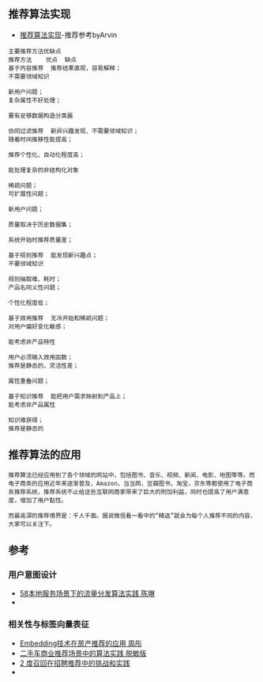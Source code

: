 ## 推荐算法实现
- [推荐算法实现](https://blog.csdn.net/m0_37609579/article/details/101372719)-推荐参考byArvin
```
主要推荐方法优缺点
推荐方法	优点	缺点
基于内容推荐	推荐结果直观，容易解释；
不需要领域知识

新用户问题；
复杂属性不好处理；

要有足够数据构造分类器

协同过滤推荐	新异兴趣发现、不需要领域知识；
随着时间推移性能提高；

推荐个性化、自动化程度高；

能处理复杂的非结构化对象

稀疏问题；
可扩展性问题；

新用户问题；

质量取决于历史数据集；

系统开始时推荐质量差；

基于规则推荐	能发现新兴趣点；
不要领域知识

规则抽取难、耗时；
产品名同义性问题；

个性化程度低；

基于效用推荐	无冷开始和稀疏问题；
对用户偏好变化敏感；

能考虑非产品特性

用户必须输入效用函数；
推荐是静态的，灵活性差；

属性重叠问题；

基于知识推荐	能把用户需求映射到产品上；
能考虑非产品属性

知识难获得；
推荐是静态的
```
## 推荐算法的应用
```
推荐算法已经应用到了各个领域的网站中，包括图书、音乐、视频、新闻、电影、地图等等。而电子商务的应用近年来逐渐普及，Amazon，当当网，豆瓣图书，淘宝，京东等都使用了电子商务推荐系统，推荐系统不止给这些互联网商家带来了巨大的附加利益，同时也提高了用户满意度，增加了用户黏性。

而最高深的推荐境界是：千人千面。据说微信看一看中的“精选”就会为每个人推荐不同的内容，大家可以关注下。

```

## 参考
### 用户意图设计
- [58本地服务场景下的流量分发算法实践 陈琳](https://myslide.cn/slides/22605)
- []()
### 相关性与标签向量表征
- [Embedding技术在房产推荐的应用 周彤](https://myslide.cn/slides/22604)
- [二手车商业推荐场景中的算法实践 脱敏版](https://myslide.cn/slides/22602)
- [2 度召回在招聘推荐中的挑战和实践](https://myslide.cn/slides/22603)
- []()